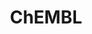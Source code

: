 ---
bigquery: https://console.cloud.google.com/bigquery?p=patents-public-data&d=ebi_chembl&page=dataset
citation: '"The ChEMBL database in 2017." Anna Gaulton, Anne Hersey, Michał Nowotka,
  A Patrícia Bento, Jon Chambers, David Mendez, Prudence Mutowo, Francis Atkinson,
  Louisa J Bellis, Elena Cibrián-Uhalte, Mark Davies, Nathan Dedman, Anneli Karlsson,
  María Paula Magariños, John P Overington, George Papadatos, Ines Smit, Andrew R
  Leach Nucleic acids Research (2017) 45 (Database Issue), D945-D954'
contributors: European Bioinformatics Institute
cost: None
description: ChEMBL Data is a manually curated database of small molecules used in
  drug discovery, including information about existing patented drugs.
documentation: 'schema: https://www.ebi.ac.uk/chembl/db_schema


  '
last_edit: Mon, 04 Apr 2022 19:07:30 GMT
location: https://console.cloud.google.com/marketplace/product/google_patents_public_datasets/chembl
maintained_by: EMBL-EBI, an outstation of European Molecular Biology Laboratory
related_publications: '

  ChEMBL: towards direct deposition of bioassay data.


  Mendez D, Gaulton A, Bento AP, Chambers J, De Veij M, Félix E, Magariños MP, Mosquera
  JF, Mutowo P, Nowotka M, Gordillo-Marañón M, Hunter F, Junco L, Mugumbate G, Rodriguez-Lopez
  M, Atkinson F, Bosc N, Radoux CJ, Segura-Cabrera A, Hersey A, Leach AR.


  — Nucleic Acids Res. 2019; 47(D1):D930-D940. doi: 10.1093/nar/gky1075

  '
schema_fields: '[''variant_id'', ''as_id'', ''subgroup'', ''substrate_record_id'',
  ''action_type'', ''bao_format'', ''prediction_method'', ''upper_value'', ''label'',
  ''met_comment'', ''hbd'', ''creation_date'', ''target_mapping'', ''patent_id'',
  ''alert_name'', ''ref_id'', ''rtb'', ''domain_description'', ''alert_id'', ''mechanism_comment'',
  ''withdrawn_reason'', ''standard_relation'', ''mc_target_accession'', ''ingredient'',
  ''parent_go_id'', ''year'', ''type'', ''qed_weighted'', ''pref_name'', ''caloha_id'',
  ''innovator_company'', ''path'', ''ad_type'', ''inorganic_flag'', ''comp_class_id'',
  ''volume'', ''relationship_desc'', ''sitecomp_id'', ''component_synonym'', ''tissue_id'',
  ''aidx'', ''abstract'', ''parent_molregno'', ''standard_inchi'', ''cx_most_bpka'',
  ''atc_code'', ''warnref_id'', ''num_lipinski_ro5_violations'', ''aromatic_rings'',
  ''text_value'', ''canonical_smiles'', ''ro3_pass'', ''acd_logd'', ''uberon_id'',
  ''level1_description'', ''source_domain_id'', ''first_page'', ''ddd_units'', ''bto_id'',
  ''curated_by'', ''acd_most_bpka'', ''acd_most_apka'', ''hrac_code'', ''standard_value'',
  ''pchembl_value'', ''max_phase'', ''db_version'', ''comp_go_id'', ''availability_type'',
  ''enzyme_name'', ''standard_type'', ''assay_category'', ''polymer_flag'', ''dosage_form'',
  ''data_validity_comment'', ''cell_source_tissue'', ''ddd_admr'', ''l8'', ''first_in_class'',
  ''disease_efficacy'', ''comments'', ''accession'', ''isoform'', ''binding_site_comment'',
  ''tax_id'', ''standard_inchi_key'', ''acd_logp'', ''full_mwt'', ''class_type'',
  ''component_id'', ''active_molregno'', ''assay_source'', ''description'', ''ass_cls_map_id'',
  ''irac_code'', ''mesh_heading'', ''stat'', ''site_id'', ''met_id'', ''cell_description'',
  ''journal'', ''idx'', ''issue'', ''heavy_atoms'', ''log_id'', ''enzyme_tid'', ''l2'',
  ''mc_target_type'', ''published_value'', ''toid'', ''chirality'', ''published_units'',
  ''mw_monoisotopic'', ''indref_id'', ''efo_id'', ''country'', ''standard_upper_value'',
  ''usan_stem'', ''sei'', ''frac_class_id'', ''hba'', ''published_type'', ''annotation'',
  ''patent_expire_date'', ''indication_class'', ''protein_class_desc'', ''compsyn_id'',
  ''warning_year'', ''stem_class'', ''previous_company'', ''compd_id'', ''assay_tissue'',
  ''version'', ''prodrug'', ''title'', ''withdrawn_year'', ''site_residues'', ''nda_type'',
  ''withdrawn_country'', ''efo_term'', ''pubmed_id'', ''dosed_ingredient'', ''approval_date'',
  ''syn_type'', ''cell_ontology_id'', ''last_active'', ''cell_id'', ''irac_class_id'',
  ''withdrawn_class'', ''aspect'', ''smarts'', ''major_class'', ''usan_substem'',
  ''definition'', ''product_id'', ''research_stem'', ''smid'', ''source'', ''mechanism_of_action'',
  ''warning_type'', ''stem'', ''warning_class'', ''cell_source_tax_id'', ''warning_description'',
  ''res_stem_id'', ''component_type'', ''oc_id'', ''bao_endpoint'', ''drug_substance_flag'',
  ''molecular_mechanism'', ''hrac_class_id'', ''relationship'', ''level4'', ''alert_set_id'',
  ''warning_id'', ''homologue'', ''activity_comment'', ''assay_tax_id'', ''l6'', ''doi'',
  ''usan_stem_id'', ''synonyms'', ''ridx'', ''std_act_id'', ''formulation_id'', ''level2'',
  ''compound_key'', ''assay_organism'', ''activity_count'', ''psa'', ''molsyn_id'',
  ''qudt_units'', ''cell_name'', ''active_ingredient'', ''strength'', ''downgraded'',
  ''published_relation'', ''ref_type'', ''molregno'', ''targrel_id'', ''normal_range_max'',
  ''parent_type'', ''chembl_id'', ''relationship_type'', ''l1'', ''l5'', ''short_name'',
  ''hba_lipinski'', ''cpd_str_alert_id'', ''selectivity_comment'', ''units'', ''met_conversion'',
  ''assay_cell_type'', ''direct_interaction'', ''potential_duplicate'', ''black_box_warning'',
  ''set_name'', ''assay_param_id'', ''rgid'', ''target_type'', ''organism'', ''relation'',
  ''company'', ''parenteral'', ''entity_type'', ''trade_name'', ''domain_type'', ''actsm_id'',
  ''parameter_value'', ''num_alerts'', ''protein_class_id'', ''result_flag'', ''mc_organism'',
  ''ref_url'', ''oral'', ''assay_test_type'', ''usan_stem_definition'', ''metref_id'',
  ''num_ro5_violations'', ''mol_irac_id'', ''value'', ''max_phase_for_ind'', ''site_name'',
  ''tid'', ''src_assay_id'', ''full_molformula'', ''lle'', ''level5'', ''sequence'',
  ''bao_id'', ''record_id'', ''clo_id'', ''tbl'', ''updated_by'', ''pathway_key'',
  ''co_stem_id'', ''level4_description'', ''level3_description'', ''ddd_comment'',
  ''domain_id'', ''structure_type'', ''activity_id'', ''usan_year'', ''ddd_value'',
  ''molecule_type'', ''warning_country'', ''last_page'', ''end_position'', ''drug_record_id'',
  ''cellosaurus_id'', ''assay_strain'', ''assay_id'', ''name'', ''le'', ''assay_type'',
  ''job_id'', ''level3'', ''molecular_species'', ''cx_most_apka'', ''withdrawn_flag'',
  ''topical'', ''mol_atc_id'', ''alogp'', ''mutation'', ''ap_id'', ''parent_id'',
  ''confidence_score'', ''first_approval'', ''confidence'', ''src_id'', ''mol_hrac_id'',
  ''drugind_id'', ''species_group_flag'', ''mw_freebase'', ''related_tid'', ''target_desc'',
  ''patent_use_code'', ''compound_name'', ''mc_tax_id'', ''mesh_id'', ''class_level'',
  ''mc_target_name'', ''domain_name'', ''assay_subcellular_fraction'', ''assay_desc'',
  ''curation_comment'', ''uo_units'', ''normal_range_min'', ''ddd_id'', ''delist_flag'',
  ''helm_notation'', ''parameter_type'', ''standard_units'', ''db_source'', ''level2_description'',
  ''mol_frac_id'', ''therapeutic_flag'', ''sequence_md5sum'', ''who_name'', ''protein_class_synonym'',
  ''pathway_id'', ''priority'', ''frac_code'', ''protclasssyn_id'', ''orig_description'',
  ''updated_on'', ''biocomp_id'', ''src_short_name'', ''l3'', ''cidx'', ''drug_product_flag'',
  ''chebi_par_id'', ''applicant_full_name'', ''cell_source_organism'', ''cx_logp'',
  ''go_id'', ''authors'', ''start_position'', ''who_extra'', ''assay_class_id'', ''src_description'',
  ''src_compound_id'', ''cl_lincs_id'', ''patent_no'', ''natural_product'', ''targcomp_id'',
  ''status'', ''metabolite_record_id'', ''level1'', ''bei'', ''predbind_id'', ''prod_pat_id'',
  ''doc_id'', ''submission_date'', ''l7'', ''entity_id'', ''tid_fixed'', ''publication_number'',
  ''doc_type'', ''route'', ''hbd_lipinski'', ''l4'', ''cx_logd'', ''mec_id'', ''mecref_id'',
  ''standard_text_value'', ''molfile'', ''standard_flag'']'
shortname: chembl
tags:
- biotechnology
- health
- chemical
- bioinformatics
- medical
terms_of_use: CC BY-SA 3.0
title: ChEMBL
uuid: e232a192-965c-4ec9-904c-155b6dfe56c5
---